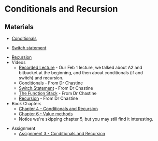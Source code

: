 Conditionals and Recursion
===

## Materials
* [Conditionals](../content/Conditionals.md)
+ [Switch statement](../content/Switch.md)
* [Recursion](../content/Recursion.md)
* Videos
    + [Recorded Lecture](https://youtu.be/y4fTxQ125Kc) - Our Feb 1 lecture, we talked about A2 and bitbucket at the beginning, and then about conditionals (if and switch) and recursion.
    + [Conditionals](https://www.youtube.com/watch?v=dlwcV3WPtsc&list=UUSH2TieRlco7uQOGU8Vppnw) - From Dr Chastine
    + [Switch Statement](https://www.youtube.com/watch?v=LizCC2SD_Pc&list=UUSH2TieRlco7uQOGU8Vppnw) - From Dr Chastine 
    + [The Function Stack]( https://www.youtube.com/watch?v=jRcll9qY6b0&list=UUSH2TieRlco7uQOGU8Vppnw) - From Dr Chastine
    + [Recursion](https://www.youtube.com/watch?v=PORo1ut9kMs&list=UUSH2TieRlco7uQOGU8Vppnw) - From Dr Chastine
* Book Chapters
    + [Chapter 4 - Conditionals and Recursion](http://greenteapress.com/thinkjava5/html/thinkjava006.html)
    + [Chapter 6 - Value methods](http://greenteapress.com/thinkjava5/html/thinkjava008.html)
    + Notice we're skipping chapter 5, but you may still find it interesting.
+ Assignment
    + [Assignment 3 - Conditionals and Recursion](Assignments/A3.md)